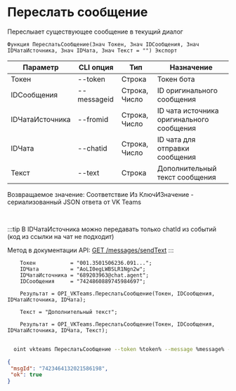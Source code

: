 ﻿---
sidebar_position: 8
---

# Переслать сообщение
 Переслыает существующее сообщение в текущий диалог



`Функция ПереслатьСообщение(Знач Токен, Знач IDСообщения, Знач IDЧатаИсточника, Знач IDЧата, Знач Текст = "") Экспорт`

  | Параметр | CLI опция | Тип | Назначение |
  |-|-|-|-|
  | Токен | --token | Строка | Токен бота |
  | IDСообщения | --messageid | Строка, Число | ID оригинального сообщения |
  | IDЧатаИсточника | --fromid | Строка, Число | ID чата источника оригинального сообщения |
  | IDЧата | --chatid | Строка, Число | ID чата для отправки сообщения |
  | Текст | --text | Строка | Дополнительный текст сообщения |

  
  Возвращаемое значение:   Соответствие Из КлючИЗначение - сериализованный JSON ответа от VK Teams

<br/>

:::tip
В IDЧатаИсточника можно передавать только chatId из событий (код из ссылки на чат не подходит)

 Метод в документации API: [GET /messages/sendText](https://teams.vk.com/botapi/#/messages/get_messages_sendText)
:::
<br/>


```bsl title="Пример кода"
    Токен           = "001.3501506236.091...";
    IDЧата          = "AoLI0egLWBSLR1Ngn2w";
    IDЧатаИсточника = "689203963@chat.agent";
    IDСообщения     = "7424860889745984697";

    Результат = OPI_VKTeams.ПереслатьСообщение(Токен, IDСообщения, IDЧатаИсточника, IDЧата);

    Текст = "Дополнительный текст";

    Результат = OPI_VKTeams.ПереслатьСообщение(Токен, IDСообщения, IDЧатаИсточника, IDЧата, Текст);
```



```sh title="Пример команды CLI"
    
  oint vkteams ПереслатьСообщение --token %token% --message %message% --fromid %fromid% --chatid %chatid% --text %text%

```

```json title="Результат"
{
 "msgId": "7423464132021586198",
 "ok": true
}
```
